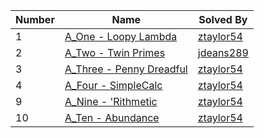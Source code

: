 | **Number** | **Name**                                                                                                            | **Solved By**                            |
|------------|---------------------------------------------------------------------------------------------------------------------|------------------------------------------|
| 1          | [A_One - Loopy Lambda](https://github.com/ztaylor54/UIL-CS-Problems/blob/master/2016-Invitational-A/A_One.md)       | [ztaylor54](http://github.com/ztaylor54) |
| 2          | [A_Two - Twin Primes](https://github.com/ztaylor54/UIL-CS-Problems/blob/master/2016-Invitational-A/A_Two.md)        | [jdeans289](http://github.com/jdeans289) |
| 3          | [A_Three - Penny Dreadful](https://github.com/ztaylor54/UIL-CS-Problems/blob/master/2016-Invitational-A/A_Three.md) | [ztaylor54](http://github.com/ztaylor54) |
| 4          | [A_Four - SimpleCalc](https://github.com/ztaylor54/UIL-CS-Problems/blob/master/2016-Invitational-A/A_Four.md)       | [ztaylor54](http://github.com/ztaylor54) |
| 9          | [A_Nine - 'Rithmetic](https://github.com/ztaylor54/UIL-CS-Problems/blob/master/2016-Invitational-A/A_Nine.md)       | [ztaylor54](http://github.com/ztaylor54) |
| 10         | [A_Ten - Abundance](https://github.com/ztaylor54/UIL-CS-Problems/blob/master/2016-Invitational-A/A_Ten.md)          | [ztaylor54](http://github.com/ztaylor54) |
